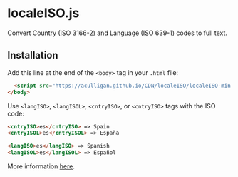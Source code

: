 # localeISO.js

Convert Country (ISO 3166-2) and Language (ISO 639-1) codes to full text.

## Installation

Add this line at the end of the ```<body>``` tag in your ```.html``` file:

```html
  <script src="https://aculligan.github.io/CDN/localeISO/localeISO-min.js"></script>
</body>
```

Use ```<langISO>```, ```<langISOL>```, ```<cntryISO>```, or ```<cntryISO>``` tags with the ISO code:

```html
<cntryISO>es</cntryISO> => Spain
<cntryISOL>es</cntryISOL> => España

<langISO>es</langISO> => Spanish
<langISOL>es</langISOL> => Español
```

More information [here](https://aculligan.github.io/work/localeiso).

